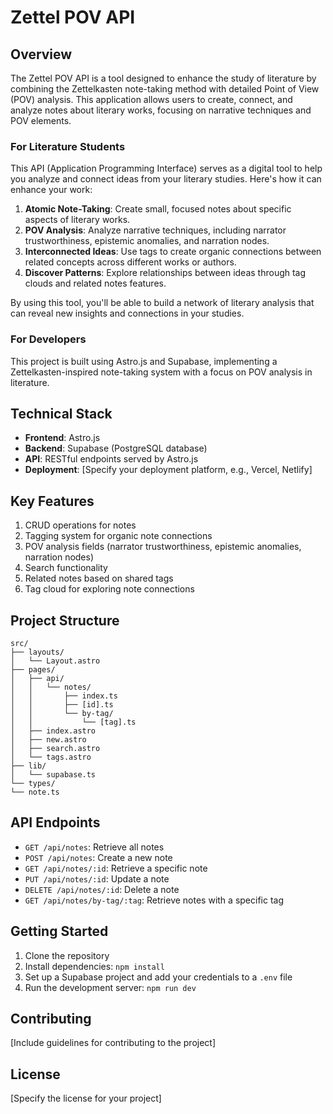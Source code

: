 # Zettel POV API

## Overview

The Zettel POV API is a tool designed to enhance the study of literature by combining the Zettelkasten note-taking method with detailed Point of View (POV) analysis. This application allows users to create, connect, and analyze notes about literary works, focusing on narrative techniques and POV elements.

### For Literature Students

This API (Application Programming Interface) serves as a digital tool to help you analyze and connect ideas from your literary studies. Here's how it can enhance your work:

1. **Atomic Note-Taking**: Create small, focused notes about specific aspects of literary works.
2. **POV Analysis**: Analyze narrative techniques, including narrator trustworthiness, epistemic anomalies, and narration nodes.
3. **Interconnected Ideas**: Use tags to create organic connections between related concepts across different works or authors.
4. **Discover Patterns**: Explore relationships between ideas through tag clouds and related notes features.

By using this tool, you'll be able to build a network of literary analysis that can reveal new insights and connections in your studies.

### For Developers

This project is built using Astro.js and Supabase, implementing a Zettelkasten-inspired note-taking system with a focus on POV analysis in literature.

## Technical Stack

- **Frontend**: Astro.js
- **Backend**: Supabase (PostgreSQL database)
- **API**: RESTful endpoints served by Astro.js
- **Deployment**: [Specify your deployment platform, e.g., Vercel, Netlify]

## Key Features

1. CRUD operations for notes
2. Tagging system for organic note connections
3. POV analysis fields (narrator trustworthiness, epistemic anomalies, narration nodes)
4. Search functionality
5. Related notes based on shared tags
6. Tag cloud for exploring note connections

## Project Structure

```
src/
├── layouts/
│   └── Layout.astro
├── pages/
│   ├── api/
│   │   └── notes/
│   │       ├── index.ts
│   │       ├── [id].ts
│   │       └── by-tag/
│   │           └── [tag].ts
│   ├── index.astro
│   ├── new.astro
│   ├── search.astro
│   └── tags.astro
├── lib/
│   └── supabase.ts
└── types/
└── note.ts
```

## API Endpoints

- `GET /api/notes`: Retrieve all notes
- `POST /api/notes`: Create a new note
- `GET /api/notes/:id`: Retrieve a specific note
- `PUT /api/notes/:id`: Update a note
- `DELETE /api/notes/:id`: Delete a note
- `GET /api/notes/by-tag/:tag`: Retrieve notes with a specific tag

## Getting Started

1. Clone the repository
2. Install dependencies: `npm install`
3. Set up a Supabase project and add your credentials to a `.env` file
4. Run the development server: `npm run dev`

## Contributing

[Include guidelines for contributing to the project]

## License

[Specify the license for your project]